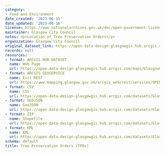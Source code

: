 ```yaml
---
category:
- Food and Environment
date_created: '2023-06-15'
date_updated: '2023-08-16'
license: https://www.nationalarchives.gov.uk/doc/open-government-licence/version/3/
maintainer: Glasgow City Council
notes: <p>Location of Tree Preservation Orders</p>
organization: Glasgow City Council
original_dataset_link: https://open-data-design-glasgowgis.hub.arcgis.com/maps/GlasgowGIS::tree-preservation-orders-tpos
records: null
resources:
- format: ARCGIS HUB DATASET
  name: Web Page
  url: https://open-data-design-glasgowgis.hub.arcgis.com/maps/GlasgowGIS::tree-preservation-orders-tpos
- format: ARCGIS GEOSERVICE
  name: Esri REST
  url: https://www.mapping.glasgow.gov.uk/arcgis_web/rest/services/OPEN_DATA/Tree_Preservation_Orders_TPOs/MapServer/0
- format: CSV
  name: CSV
  url: https://open-data-design-glasgowgis.hub.arcgis.com/datasets/GlasgowGIS::tree-preservation-orders-tpos.csv?outSR=%7B%22latestWkid%22%3A27700%2C%22wkid%22%3A27700%7D
- format: GEOJSON
  name: GeoJSON
  url: https://open-data-design-glasgowgis.hub.arcgis.com/datasets/GlasgowGIS::tree-preservation-orders-tpos.geojson?outSR=%7B%22latestWkid%22%3A27700%2C%22wkid%22%3A27700%7D
- format: ZIP
  name: Shapefile
  url: https://open-data-design-glasgowgis.hub.arcgis.com/datasets/GlasgowGIS::tree-preservation-orders-tpos.zip?outSR=%7B%22latestWkid%22%3A27700%2C%22wkid%22%3A27700%7D
- format: KML
  name: KML
  url: https://open-data-design-glasgowgis.hub.arcgis.com/datasets/GlasgowGIS::tree-preservation-orders-tpos.kml?outSR=%7B%22latestWkid%22%3A27700%2C%22wkid%22%3A27700%7D
schema: default
title: Tree Preservation Orders (TPOs)
---
```


